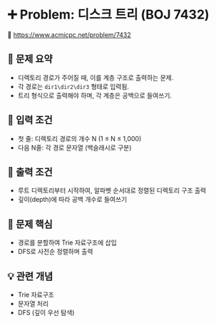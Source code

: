 # ➕ Problem: 디스크 트리 (BOJ 7432)

🔗 https://www.acmicpc.net/problem/7432

## 📌 문제 요약

- 디렉토리 경로가 주어질 때, 이를 계층 구조로 출력하는 문제.
- 각 경로는 `dir1\dir2\dir3` 형태로 입력됨.
- 트리 형식으로 출력해야 하며, 각 계층은 공백으로 들여쓰기.

## 🔢 입력 조건

- 첫 줄: 디렉토리 경로의 개수 N (1 ≤ N ≤ 1,000)
- 다음 N줄: 각 경로 문자열 (백슬래시로 구분)

## 🎯 출력 조건

- 루트 디렉토리부터 시작하여, 알파벳 순서대로 정렬된 디렉토리 구조 출력
- 깊이(depth)에 따라 공백 개수로 들여쓰기

## 🧠 문제 핵심

- 경로를 분할하여 Trie 자료구조에 삽입
- DFS로 사전순 정렬하며 출력

## 💡 관련 개념

- Trie 자료구조
- 문자열 처리
- DFS (깊이 우선 탐색)
